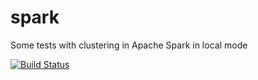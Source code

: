 # spark

Some tests with clustering in Apache Spark in local mode

[![Build Status](https://travis-ci.org/je-nunez/spark.svg?branch=master)](https://travis-ci.org/je-nunez/spark)

